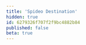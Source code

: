 ```yaml
---
title: 'Spideo Destination'
hidden: true
id: 6279326f707f2f9bc4882b84
published: false
beta: true
---
```

